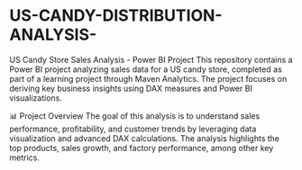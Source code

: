 # US-CANDY-DISTRIBUTION-ANALYSIS-

US Candy Store Sales Analysis - Power BI Project This repository contains a Power BI project analyzing sales data for a US candy store, completed as part of a learning project through Maven Analytics. The project focuses on deriving key business insights using DAX measures and Power BI visualizations.

📊 Project Overview The goal of this analysis is to understand sales performance, profitability, and customer trends by leveraging data visualization and advanced DAX calculations. The analysis highlights the top products, sales growth, and factory performance, among other key metrics.

